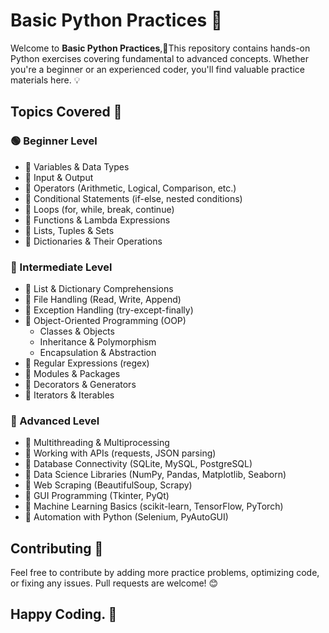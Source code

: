 # Basic Python Practices 🐍

Welcome to **Basic Python Practices**,🥰This repository contains hands-on Python exercises covering fundamental to advanced concepts. Whether you're a beginner or an experienced coder, you'll find valuable practice materials here. 💡

## Topics Covered 📌

### 🟢 Beginner Level
- 🔹 Variables & Data Types
- 🔹 Input & Output
- 🔹 Operators (Arithmetic, Logical, Comparison, etc.)
- 🔹 Conditional Statements (if-else, nested conditions)
- 🔹 Loops (for, while, break, continue)
- 🔹 Functions & Lambda Expressions
- 🔹 Lists, Tuples & Sets
- 🔹 Dictionaries & Their Operations

### 🔵 Intermediate Level
- 🔸 List & Dictionary Comprehensions
- 🔸 File Handling (Read, Write, Append)
- 🔸 Exception Handling (try-except-finally)
- 🔸 Object-Oriented Programming (OOP)
  - Classes & Objects
  - Inheritance & Polymorphism
  - Encapsulation & Abstraction
- 🔸 Regular Expressions (regex)
- 🔸 Modules & Packages
- 🔸 Decorators & Generators
- 🔸 Iterators & Iterables

### 🔴 Advanced Level
- 🚀 Multithreading & Multiprocessing
- 🚀 Working with APIs (requests, JSON parsing)
- 🚀 Database Connectivity (SQLite, MySQL, PostgreSQL)
- 🚀 Data Science Libraries (NumPy, Pandas, Matplotlib, Seaborn)
- 🚀 Web Scraping (BeautifulSoup, Scrapy)
- 🚀 GUI Programming (Tkinter, PyQt)
- 🚀 Machine Learning Basics (scikit-learn, TensorFlow, PyTorch)
- 🚀 Automation with Python (Selenium, PyAutoGUI)



## Contributing 🤝
Feel free to contribute by adding more practice problems, optimizing code, or fixing any issues. Pull requests are welcome! 😊

## Happy Coding. 🎯


